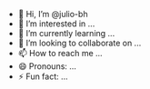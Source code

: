 - 👋 Hi, I’m @julio-bh
- 👀 I’m interested in ...
- 🌱 I’m currently learning ...
- 💞️ I’m looking to collaborate on ...
- 📫 How to reach me ...
- 😄 Pronouns: ...
- ⚡ Fun fact: ...

<!---
julio-bh/julio-bh is a ✨ special ✨ repository because its `README.md` (this file) appears on your GitHub profile.
You can click the Preview link to take a look at your changes.
--->

